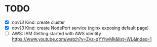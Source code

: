 # TODO

- [x] _nov13_ Kind: create cluster
- [x] _nov13_ Kind: create NodePort service (nginx exposing default page)
- [ ] AWS: IAM Getting started with AWS identity  https://www.youtube.com/watch?v=Zvz-qYYhvMk&list=WL&index=1